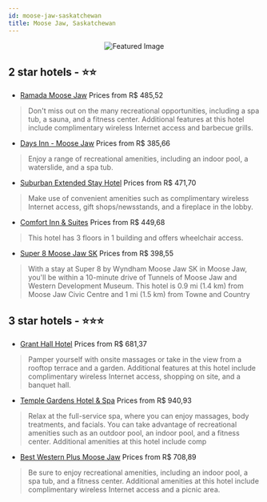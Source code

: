 ```yaml
---
id: moose-jaw-saskatchewan
title: Moose Jaw, Saskatchewan
---
```


<center><img src="https://i.travelapi.com/hotels/10000000/9490000/9484900/9484881/3beb1e78_z.jpg" alt="Featured Image" /></center>


##  2 star hotels - ⭐️⭐️

-    [Ramada Moose Jaw](https://us.hurb.com/hotels/moose-jaw/ramada-moose-jaw-JNP-JP406935?cmp=18055) Prices from R$ 485,52
   > Don't miss out on the many recreational opportunities, including a spa tub, a sauna, and a fitness center. Additional features at this hotel include complimentary wireless Internet access and barbecue grills.
-    [Days Inn - Moose Jaw](https://us.hurb.com/hotels/moose-jaw/days-inn-moose-jaw-JNP-JP252110?cmp=18055) Prices from R$ 385,66
   > Enjoy a range of recreational amenities, including an indoor pool, a waterslide, and a spa tub.
-    [Suburban Extended Stay Hotel](https://us.hurb.com/hotels/moose-jaw/suburban-extended-stay-hotel-JNP-JP930264?cmp=18055) Prices from R$ 471,70
   > Make use of convenient amenities such as complimentary wireless Internet access, gift shops/newsstands, and a fireplace in the lobby.
-    [Comfort Inn & Suites](https://us.hurb.com/hotels/moose-jaw/comfort-inn-suites-JNP-JP063195?cmp=18055) Prices from R$ 449,68
   > This hotel has 3 floors in 1 building and offers wheelchair access.
-    [Super 8 Moose Jaw SK](https://us.hurb.com/hotels/moose-jaw/super-8-moose-jaw-sk-JNP-JP188323?cmp=18055) Prices from R$ 398,55
   > With a stay at Super 8 by Wyndham Moose Jaw SK in Moose Jaw, you'll be within a 10-minute drive of Tunnels of Moose Jaw and Western Development Museum. This hotel is 0.9 mi (1.4 km) from Moose Jaw Civic Centre and 1 mi (1.5 km) from Towne and Country

##  3 star hotels - ⭐️⭐️⭐️

-    [Grant Hall Hotel](https://us.hurb.com/hotels/moose-jaw/grant-hall-hotel-JNP-JP126440?cmp=18055) Prices from R$ 681,37
   > Pamper yourself with onsite massages or take in the view from a rooftop terrace and a garden. Additional features at this hotel include complimentary wireless Internet access, shopping on site, and a banquet hall.
-    [Temple Gardens Hotel & Spa](https://us.hurb.com/hotels/moose-jaw/temple-gardens-hotel-spa-JNP-JP698317?cmp=18055) Prices from R$ 940,93
   > Relax at the full-service spa, where you can enjoy massages, body treatments, and facials. You can take advantage of recreational amenities such as an outdoor pool, an indoor pool, and a fitness center. Additional amenities at this hotel include comp
-    [Best Western Plus Moose Jaw](https://us.hurb.com/hotels/moose-jaw/best-western-plus-moose-jaw-JNP-JP453632?cmp=18055) Prices from R$ 708,89
   > Be sure to enjoy recreational amenities, including an indoor pool, a spa tub, and a fitness center. Additional amenities at this hotel include complimentary wireless Internet access and a picnic area.
